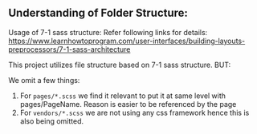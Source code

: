 ## Understanding of Folder Structure:

Usage of 7-1 sass structure:
Refer following links for details:
https://www.learnhowtoprogram.com/user-interfaces/building-layouts-preprocessors/7-1-sass-architecture

This project utilizes file structure based on 7-1 sass structure. BUT:

We omit a few things:

1. For `pages/*.scss` we find it relevant to put it at same level with pages/PageName.
   Reason is easier to be referenced by the page
2. For `vendors/*.scss` we are not using any css framework hence this is also being omitted.
